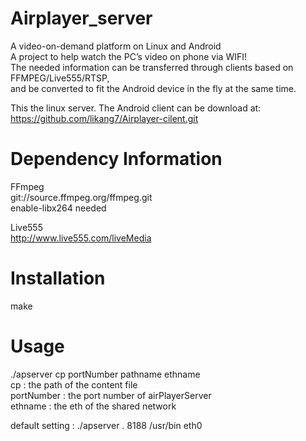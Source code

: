 Airplayer_server
================

A video-on-demand platform on Linux and Android</br>
A project to help watch the PC’s video on phone via WIFI! </br>
The needed information can be transferred through clients based on FFMPEG/Live555/RTSP, </br>
and be converted to fit the Android device in the fly at the same time.  

This the linux server. The Android client can be download at:
https://github.com/likang7/Airplayer-cilent.git

Dependency Information
======================
FFmpeg  
git://source.ffmpeg.org/ffmpeg.git  
enable-libx264 needed

Live555  
http://www.live555.com/liveMedia  

Installation
============
make

Usage
=====
./apserver cp portNumber pathname ethname  
cp : the path of the content file  
portNumber : the port number of airPlayerServer  
ethname : the eth of the shared network   

default setting : ./apserver . 8188 /usr/bin eth0 </br>